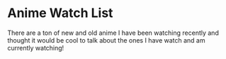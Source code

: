 # Anime Watch List

There are a ton of new and old anime I have been watching recently and thought it would be cool to talk about the ones I have watch and am currently watching!
